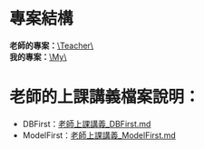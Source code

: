 # 專案結構
**老師的專案：**[\Teacher\\](/Teacher/)  
**我的專案：**[\My\\](/My/)

# 老師的上課講義檔案說明：
- DBFirst：[老師上課講義_DBFirst.md](/老師上課講義_DBFirst.md)
- ModelFirst：[老師上課講義_ModelFirst.md](/老師上課講義_ModelFirst.md)